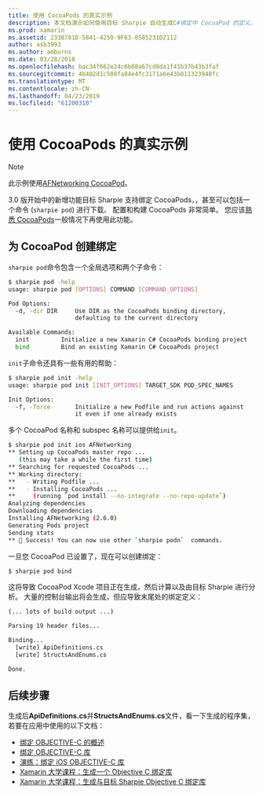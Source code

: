 ```yaml
---
title: 使用 CocoaPods 的真实示例
description: 本文档演示如何使用目标 Sharpie 自动生成C#绑定中 CocoaPod 的定义。
ms.prod: xamarin
ms.assetid: 233B781D-5841-4250-9F63-0585231D2112
author: asb3993
ms.author: amburns
ms.date: 03/28/2018
ms.openlocfilehash: bac34f662e24c6b08a67cd8da1f41b37b43b3faf
ms.sourcegitcommit: 4b402d1c508fa84e4fc3171a6e43b811323948fc
ms.translationtype: MT
ms.contentlocale: zh-CN
ms.lasthandoff: 04/23/2019
ms.locfileid: "61200310"
---
```

# <a name="real-world-example-using-cocoapods"></a>使用 CocoaPods 的真实示例

> [!NOTE]
> 此示例使用[AFNetworking CocoaPod](https://cocoapods.org/pods/AFNetworking)。

3.0 版开始中的新增功能目标 Sharpie 支持绑定 CocoaPods，，甚至可以包括一个命令 (`sharpie pod`) 进行下载、 配置和构建 CocoaPods 非常简单。 您应该[熟悉 CocoaPods](https://cocoapods.org)一般情况下再使用此功能。

## <a name="creating-a-binding-for-a-cocoapod"></a>为 CocoaPod 创建绑定

`sharpie pod`命令包含一个全局选项和两个子命令：

```bash
$ sharpie pod -help
usage: sharpie pod [OPTIONS] COMMAND [COMMAND_OPTIONS]

Pod Options:
  -d, -dir DIR     Use DIR as the CocoaPods binding directory,
                   defaulting to the current directory

Available Commands:
  init         Initialize a new Xamarin C# CocoaPods binding project
  bind         Bind an existing Xamarin C# CocoaPods project
```

`init`子命令还具有一些有用的帮助：

```bash
$ sharpie pod init -help
usage: sharpie pod init [INIT_OPTIONS] TARGET_SDK POD_SPEC_NAMES

Init Options:
  -f, -force       Initialize a new Podfile and run actions against
                   it even if one already exists
```

多个 CocoaPod 名称和 subspec 名称可以提供给`init`。

```bash
$ sharpie pod init ios AFNetworking
** Setting up CocoaPods master repo ...
   (this may take a while the first time)
** Searching for requested CocoaPods ...
** Working directory:
**   - Writing Podfile ...
**   - Installing CocoaPods ...
**     (running `pod install --no-integrate --no-repo-update`)
Analyzing dependencies
Downloading dependencies
Installing AFNetworking (2.6.0)
Generating Pods project
Sending stats
** 🍻 Success! You can now use other `sharpie podn`  commands.
```

一旦您 CocoaPod 已设置了，现在可以创建绑定：

```bash
$ sharpie pod bind
```

这将导致 CocoaPod Xcode 项目正在生成，然后计算以及由目标 Sharpie 进行分析。 大量的控制台输出将会生成，但应导致末尾处的绑定定义：

```bash
(... lots of build output ...)

Parsing 19 header files...

Binding...
  [write] ApiDefinitions.cs
  [write] StructsAndEnums.cs

Done.
```

## <a name="next-steps"></a>后续步骤

生成后**ApiDefinitions.cs**并**StructsAndEnums.cs**文件，看一下生成的程序集，若要在应用中使用的以下文档：

- [绑定 OBJECTIVE-C 的概述](~/cross-platform/macios/binding/overview.md)
- [绑定 OBJECTIVE-C 库](~/cross-platform/macios/binding/objective-c-libraries.md)
- [演练：绑定 iOS OBJECTIVE-C 库](~/ios/platform/binding-objective-c/walkthrough.md)
- [Xamarin 大学课程：生成一个 Objective C 绑定库](https://university.xamarin.com/classes/track/all#building-an-objective-c-bindings-library)
- [Xamarin 大学课程：生成与目标 Sharpie Objective C 绑定库](https://university.xamarin.com/classes/track/all#build-an-objective-c-bindings-library-with-objective-sharpie)
